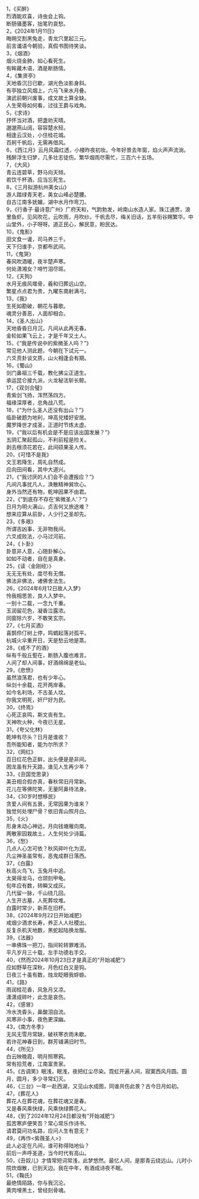 1，《买醉》<br>
烈酒能欢喜，诗虫会上钩。<br>
断肠骚墨客，拙笔钓哀愁。<br>
2，《2024年1月11日》<br>
晦朔交割黑兔走，青龙穴里起三元。<br>
前言谶语今朝验，真假书图待笑谈。<br>
3，《烟酒》<br>
烟火烧金肺，如心看死生。<br>
有眸藏木语，酒是断肠情。<br>
4，《集贤亭》<br>
天地昏沉日已歇，湖光色淡影身斜。<br>
有亭独立风烟上，六马飞来水月叠。<br>
演武前朝兴废事，成文故土算全缺。<br>
人生荣辱如何看，过往王爵与戏角。<br>
5，《求诗》<br>
抒怀当对酒，把盏劝天晴。<br>
邈邈燕山阔，容容楚水轻。<br>
相逢云汉处，小住桂花城。<br>
百舸千帆后，无需再借风。<br>
6，《西江月》云月风霜红透，小楼昨夜初妆。今年好景去年窗，焰火声声流淌。残醉浮生归梦，几多壮志徒伤。繁华烟雨尽需忙，三百六十五场。<br>
7，《大风》<br>
青云连碧草，野马向天倾。<br>
若饮千杯酒，应当忘死生。<br>
8，《三月拟游杭州美女山》<br>
游人踏绿青天老，美女山峰必楚腰。<br>
自古江南多妩媚，湖中水月作弯刀。<br>
9，《行香子·最诗意广州》广府天和，气韵勃发，岭南山水造人家。珠江通贾，浪里鱼虾。见风吹花，云吹雨，月吹纱。千帆去尽，梅关旧话，五羊衔谷赐繁华。中山堂外，小子呀呀。道正民心，解民意，盼民达。<br>
10，《鬼影》<br>
田文食一谖，司马养三千。<br>
天下归谁手，京都布武间。<br>
11，《鬼哭》<br>
春风吹酒暖，夜半楚声寒。<br>
何处潇湘女？啼竹泪尽斑。<br>
12，《天狗》<br>
水月无痕风噬骨，羲和归葬远山空。<br>
繁星点点君为贵，九曜东南射满弓。<br>
13，《我》<br>
生死如勘破，朝花与暮歌。<br>
魂灵分善恶，人面却相合。<br>
14，《圣人出山》<br>
天地昏昏日月沉，凡间从此再无春。<br>
金轮如果飞云上，才是千年又土人。<br>
15，《“我是传说中的紫微圣人吗？”》<br>
常见他人测此题，今朝在下试元一。<br>
六爻贲卦谈文质，山火相逢会有期。<br>
16，《蜀山》<br>
剑门鼻祖三千载，教化拂尘正道生。<br>
承运昆仑接九派，火龙秘法斩长鲸。<br>
17，《双剑合璧》<br>
青紫剑飞扬，浑然荡四方。<br>
福缘深厚者，总角战八荒。<br>
18，《“为什么圣人还没有出山？”》<br>
临卦破题为地利，坤高兑矮好安居。<br>
魔罗降世才成圣，正道时节炼太虚。<br>
19，《“我以后有机会是不是应该出国发展？”》<br>
五阴汇聚起孤山，不利前程是险关。<br>
剥去根须花若在，此间硕果圣人传。<br>
20，《可惜不是我》<br>
文王若降生，周礼自然成。<br>
应向田间看，其中大道兴。<br>
21，《“我讨厌的人们会不会遭报应？”》<br>
凡间凡事扰凡人，涣散精神巽坎心。<br>
身外当然还有物，乾坤因果不由君。<br>
22，《“到底存不存在‘紫微圣人’？”》<br>
日月为明火满山，贞吉何又旅途难？<br>
想来应算从前卦，人少行之圣却先。<br>
23，《多艰》<br>
所谓吉凶事，无非物我间。<br>
六爻成败法，小马过河前。<br>
24，《卜卦》<br>
卦意非人意，心随卦解心。<br>
如如不动者，自在是真身。<br>
25，《读〈金刚经〉》<br>
无无无有处，度尽有无僧。<br>
佛法非佛法，诸佛舍法生。<br>
26，《2024年6月12日故人入梦》<br>
怜我相思苦，良人入梦中。<br>
一别十二载，一念九千重。<br>
玉润留花色，凝香泣露浓。<br>
同窗除六岁，不敢笑玄宗。<br>
27，《七月买酒》<br>
喜鹊伶仃树上停，鸣蜩起落对孤平。<br>
杭城火伞重开日，天是愁云地是蒸。<br>
28，《戒不了的酒》<br>
纵有千般丘壑在，断肠入腹也难言。<br>
人间了却人间事，好酒绵绵是老仙。<br>
29，《悲愤》<br>
虽然浪荡君，也有少年心。<br>
纵剑十余载，花开两岸春。<br>
如今名利场，不古圣人坟。<br>
你我文明死，奸尸好为民。<br>
30，《终焉》<br>
心死正哀鸣，斯文丧有生。<br>
天神吹火种，今夜已无星。<br>
31，《夸父化林》<br>
乾坤有尽头？日月是谁收？<br>
吾所能知者，能为尔所求？<br>
32，《网红》<br>
百日红花色正鲜，出头便是是非间。<br>
困龙虽有升天路，谁见人生再少年？<br>
33，《丑国觉思录》<br>
美丑相合假亦真，春秋常旧月常新。<br>
花儿在等佛陀笑，无量阿鼻待法身。<br>
34，《30岁时想移民》<br>
贪爱人间有五衰，无常因果为谁来？<br>
独觉何处埋尸骨？依旧青山照月白。<br>
35，《火》<br>
形身未动心神远，月向钱塘雁向南。<br>
两散家园栽故土，人生何处少诗篇。<br>
36，《愁》<br>
几点人心怎可依？秋风碎叶化为泥。<br>
凡尘神圣虽常有，恶鬼成群日落西。<br>
37，《白露》<br>
秋高火鸟飞，玉兔月中追。<br>
太昊得龙马，仓颉刻甲龟。<br>
旬年应有数，转瞬又成灰。<br>
几代留一脉，千山绕几回。<br>
人生开古墓，人死葬坟堆。<br>
白露时常少，新茶在旧杯。<br>
38，《2024年9月22日开始减肥》<br>
戒烟少酒求长寿，养正人人社稷出。<br>
反复杀机天地数，黑蛇起陆换龙服。<br>
39，《法器》<br>
一串佛珠一把刀，指间轮转罪难消。<br>
平凡岁月三十载，左手功德右手交。<br>
40，《然而2024年10月23日才是真正的“开始减肥”》<br>
应如野草在深秋，月色红白又是钩。<br>
日夜三十虽有数，烛龙眨眼我蜉蝣。<br>
41，《路》<br>
雨润桂花香，风急月又凉。<br>
潇潇成碎叶，此念是哀伤。<br>
42，《感冒》<br>
冷水洗昏头，鼻酸泪自流。<br>
风寒非小事，夜色更深幽。<br>
43，《南方冬季》<br>
无风无雪月常缺，破袄寒衣雨未歇。<br>
若许花神春日到，群芳铺满旧时节。<br>
44，《所见》<br>
白云映晚霞，明月照寒鸦。<br>
常有拾荒者，江南富贵家。<br>
45，《古调笑》眠浅，眠浅，夜把红尘尽染。霓虹开遍人间，寂寞西风月圆。圆月，圆月，多少寻常幻灭。<br>
46，《三台》一年一赴西湖，又见山水成图，同谁共伤此景？古今日月如初。<br>
47，《葬花人》<br>
葬花人在葬花魂，在葬花魂又是春。<br>
又是春风乘快绿，风乘快绿葬花人。<br>
48，《到了2024年12月24日都没有“开始减肥”》<br>
孤苦寒庐便笑吾？常心常乐作诗书。<br>
请君莫问功名路，应问人生有意无？<br>
49，《再作<紫薇圣人>》<br>
此人必定在凡间，谁可称得陆地仙？<br>
前后一声呼圣道，当今时代有高山。<br>
50，《丑奴儿》才情常短词常浅，此梦悠然。最忆人间，是那青云绕远山。儿时小院炊烟散，已到天边。我在中年，有酒成诗夜不眠。<br>
51，《鞠氏》<br>
最绝情陌路，你与我沉沦。<br>
黄肉埋黑土，曾经刻骨魂。